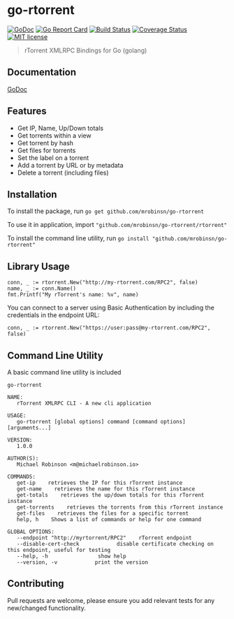 # go-rtorrent
[![GoDoc](https://godoc.org/github.com/mrobinsn/go-rtorrent/rtorrent?status.svg)](https://godoc.org/github.com/mrobinsn/go-rtorrent/rtorrent)
[![Go Report Card](https://goreportcard.com/badge/github.com/mrobinsn/go-rtorrent)](https://goreportcard.com/report/github.com/mrobinsn/go-rtorrent)
[![Build Status](https://travis-ci.org/mrobinsn/go-rtorrent.svg?branch=master)](https://travis-ci.org/mrobinsn/go-rtorrent)
[![Coverage Status](https://coveralls.io/repos/github/mrobinsn/go-rtorrent/badge.svg?branch=master)](https://coveralls.io/github/mrobinsn/go-rtorrent?branch=master)
[![MIT license](http://img.shields.io/badge/license-MIT-brightgreen.svg)](http://opensource.org/licenses/MIT)


> rTorrent XMLRPC Bindings for Go (golang)

## Documentation
[GoDoc](https://godoc.org/github.com/mrobinsn/go-rtorrent/rtorrent)

## Features
- Get IP, Name, Up/Down totals
- Get torrents within a view
- Get torrent by hash
- Get files for torrents
- Set the label on a torrent
- Add a torrent by URL or by metadata
- Delete a torrent (including files)

## Installation
To install the package, run `go get github.com/mrobinsn/go-rtorrent`

To use it in application, import `"github.com/mrobinsn/go-rtorrent/rtorrent"`

To install the command line utility, run `go install "github.com/mrobinsn/go-rtorrent"`

## Library Usage

```
conn, _ := rtorrent.New("http://my-rtorrent.com/RPC2", false)
name, _ := conn.Name()
fmt.Printf("My rTorrent's name: %v", name)
```

You can connect to a server using Basic Authentication by including the credentials in the endpoint URL:
```
conn, _ := rtorrent.New("https://user:pass@my-rtorrent.com/RPC2", false)
```

## Command Line Utility
A basic command line utility is included

`go-rtorrent`

```
NAME:
   rTorrent XMLRPC CLI - A new cli application

USAGE:
   go-rtorrent [global options] command [command options] [arguments...]

VERSION:
   1.0.0

AUTHOR(S):
   Michael Robinson <m@michaelrobinson.io>

COMMANDS:
   get-ip    retrieves the IP for this rTorrent instance
   get-name    retrieves the name for this rTorrent instance
   get-totals    retrieves the up/down totals for this rTorrent instance
   get-torrents    retrieves the torrents from this rTorrent instance
   get-files    retrieves the files for a specific torrent
   help, h    Shows a list of commands or help for one command

GLOBAL OPTIONS:
   --endpoint "http://myrtorrent/RPC2"    rTorrent endpoint
   --disable-cert-check            disable certificate checking on this endpoint, useful for testing
   --help, -h                show help
   --version, -v            print the version
```

## Contributing
Pull requests are welcome, please ensure you add relevant tests for any new/changed functionality.
